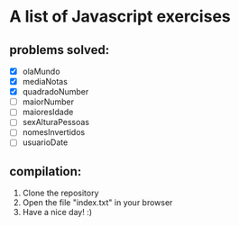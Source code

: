 # A list of Javascript exercises

## problems solved:

- [x] olaMundo
- [x] mediaNotas
- [x] quadradoNumber
- [ ] maiorNumber
- [ ] maioresIdade
- [ ] sexAlturaPessoas
- [ ] nomesInvertidos
- [ ] usuarioDate

## compilation:

1. Clone the repository
2. Open the file "index.txt" in your browser
3. Have a nice day!  :)

